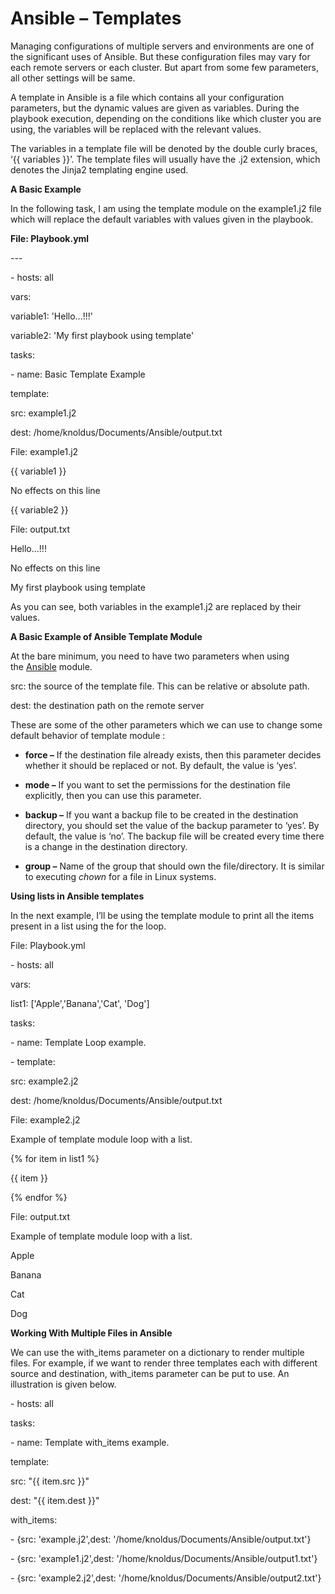 Ansible – Templates 
====================

Managing configurations of multiple servers and environments are one of the
significant uses of Ansible. But these configuration files may vary for each
remote servers or each cluster. But apart from some few parameters, all other
settings will be same.

A template in Ansible is a file which contains all your configuration
parameters, but the dynamic values are given as variables. During the playbook
execution, depending on the conditions like which cluster you are using, the
variables will be replaced with the relevant values.

The variables in a template file will be denoted by the double curly braces, ‘{{
variables }}’. The template files will usually have the .j2 extension, which
denotes the Jinja2 templating engine used.

**A Basic Example**

In the following task, I am using the template module on the example1.j2 file
which will replace the default variables with values given in the playbook.

**File: Playbook.yml**

\---

\- hosts: all

vars:

variable1: 'Hello...!!!'

variable2: 'My first playbook using template'

tasks:

\- name: Basic Template Example

template:

src: example1.j2

dest: /home/knoldus/Documents/Ansible/output.txt

File: example1.j2

{{ variable1 }}

No effects on this line

{{ variable2 }}

File: output.txt

Hello...!!!

No effects on this line

My first playbook using template

As you can see, both variables in the example1.j2 are replaced by their values.

**A Basic Example of Ansible Template Module**

At the bare minimum, you need to have two parameters when using
the [Ansible](http://i.viglink.com/?key=4c25935c12fea5c8c0662bcffb1047e2&insertId=c59dd375fdc156d1&type=H&exp=60%3ACI1C55A%3A2&libId=k6mfcy3c010250tu000DLbbu6wbgt&loc=https%3A%2F%2Fwww.mydailytutorials.com%2Fansible-template-module-examples%2F&v=1&iid=c59dd375fdc156d1&out=https%3A%2F%2Fwww.amazon.com%2Fdp%2F1491915323&ref=https%3A%2F%2Fwww.google.com%2F&title=How%20to%20Work%20with%20Ansible%20Template%20Module%20with%20Examples%20-%20My%20Daily%20Tutorials&txt=%3Cspan%3EAnsible%3C%2Fspan%3E) module.

src: the source of the template file. This can be relative or absolute path.

dest: the destination path on the remote server

These are some of the other parameters which we can use to change some default
behavior of template module :

-   **force –** If the destination file already exists, then this parameter
    decides whether it should be replaced or not. By default, the value is
    ‘yes’.

-   **mode –** If you want to set the permissions for the destination file
    explicitly, then you can use this parameter.

-   **backup –** If you want a backup file to be created in the destination
    directory, you should set the value of the backup parameter to ‘yes’. By
    default, the value is ‘no’. The backup file will be created every time there
    is a change in the destination directory.

-   **group –** Name of the group that should own the file/directory. It is
    similar to executing *chown* for a file in Linux systems.

**Using lists in Ansible templates**

In the next example, I’ll be using the template module to print all the items
present in a list using the for the loop.

File: Playbook.yml

\- hosts: all

vars:

list1: ['Apple','Banana','Cat', 'Dog']

tasks:

\- name: Template Loop example.

\- template:

src: example2.j2

dest: /home/knoldus/Documents/Ansible/output.txt

File: example2.j2

Example of template module loop with a list.

{% for item in list1 %}

{{ item }}

{% endfor %}

File: output.txt

Example of template module loop with a list.

Apple

Banana

Cat

Dog

**Working With Multiple Files in Ansible**

We can use the with_items parameter on a dictionary to render multiple files.
For example, if we want to render three templates each with different source and
destination, with_items parameter can be put to use. An illustration is given
below.

\- hosts: all

tasks:

\- name: Template with_items example.

template:

src: "{{ item.src }}"

dest: "{{ item.dest }}"

with_items:

\- {src: 'example.j2',dest: '/home/knoldus/Documents/Ansible/output.txt'}

\- {src: 'example1.j2',dest: '/home/knoldus/Documents/Ansible/output1.txt'}

\- {src: 'example2.j2',dest: '/home/knoldus/Documents/Ansible/output2.txt'}
